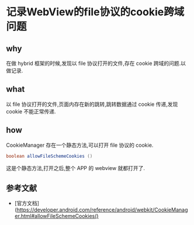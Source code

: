 # 记录WebView的file协议的cookie跨域问题

## why

在做 hybrid 框架的时候,发现以 file 协议打开的文件,存在 cookie 跨域的问题.以做记录.


## what 
以 file 协议打开的文件,页面内存在新的跳转,跳转数据通过 cookie 传递,发现cookie 不能正常传递.

## how
CookieManager 存在一个静态方法,可以打开 file 协议的 cookie.
```java
boolean allowFileSchemeCookies ()
```
这是个静态方法,打开之后,整个 APP 的 webview 就都打开了.


## 参考文献
* [官方文档](https://developer.android.com/reference/android/webkit/CookieManager.html#allowFileSchemeCookies()




